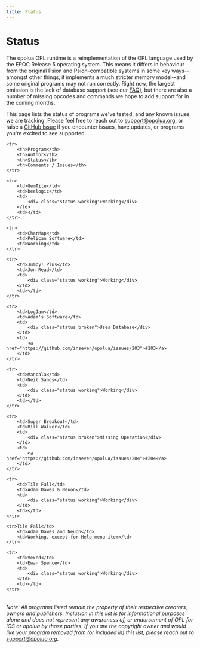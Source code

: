 ```yaml
---
title: Status
---
```


# Status

The opolua OPL runtime is a reimplementation of the OPL language used by the EPOC Release 5 operating system. This means it differs in behaviour from the original Psion and Psion-compatible systems in some key ways--amongst other things, it implements a much stricter memory model--and some original programs may not run correctly. Right now, the largest omission is the lack of database support (see our [FAQ](/faq/)), but there are also a number of missing opcodes and commands we hope to add support for in the coming months.

This page lists the status of programs we've tested, and any known issues we are tracking. Please feel free to reach out to [support@opolua.org](mailto:support@opolua.org), or raise a [GitHub Issue](https://github.com/opolua/issues) if you encounter issues, have updates, or programs you're excited to see supported.

<table>

    <tr>
        <th>Program</th>
        <th>Author</th>
        <th>Status</th>
        <th>Comments / Issues</th>
    </tr>

    <tr>
        <td>GemTile</td>
        <td>beelogic</td>
        <td>
            <div class="status working">Working</div>
        </td>
        <td></td>
    </tr>

    <tr>
        <td>CharMap</td>
        <td>Pelican Software</td>
        <td>Working</td>
    </tr>

    <tr>
        <td>Jumpy! Plus</td>
        <td>Jon Read</td>
        <td>
            <div class="status working">Working</div>
        </td>
        <td></td>
    </tr>

    <tr>
        <td>LogJam</td>
        <td>Adam's Software</td>
        <td>
            <div class="status broken">Uses Database</div>
        </td>
        <td>
            <a href="https://github.com/inseven/opolua/issues/203">#203</a>
        </td>
    </tr>

    <tr>
        <td>Mancala</td>
        <td>Neil Sands</td>
        <td>
            <div class="status working">Working</div>
        </td>
        <td></td>
    </tr>

    <tr>
        <td>Super Breakout</td>
        <td>Bill Walker</td>
        <td>
            <div class="status broken">Missing Operation</div>
        </td>
        <td>
            <a href="https://github.com/inseven/opolua/issues/204">#204</a>
        </td>
    </tr>

    <tr>
        <td>Tile Fall</td>
        <td>Adam Dawes & Neuon</td>
        <td>
            <div class="status working">Working</div>
        </td>
        <td></td>
    </tr>

    <tr>Tile Fall</td>
        <td>Adam Dawes and Neuon</td>
        <td>Working, except for Help menu item</td>
    </tr>

    <tr>
        <td>Vexed</td>
        <td>Ewan Spence</td>
        <td>
            <div class="status working">Working</div>
        </td>
        <td></td>
    </tr>

</table>

_Note: All programs listed remain the property of their respective creators, owners and publishers. Inclusion in this list is for informational purposes alone and does not represent any awareness of, or endorsement of OPL for iOS or opolua by those parties. If you are the copyright owner and would like your program removed from (or included in) this list, please reach out to [support@opolua.org](mailto:support@opolua.org)._
